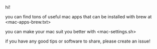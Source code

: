 hi!

you can find tons of useful mac apps that can be installed with brew at <mac-apps-brew.txt>

you can make your mac suit you better with <mac-settings.sh>

if you have any good tips or software to share, please create an issue!
